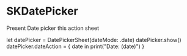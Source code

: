 # SKDatePicker

Present Date picker this action sheet

let datePicker = DatePickerSheet(dateMode: .date)
datePicker.show()
datePicker.dateAction = { date in
      print("Date: \(date)")
}
